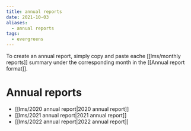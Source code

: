 ```yaml
---
title: annual reports
date: 2021-10-03
aliases:
  - annual reports
tags:
  - evergreens
---
```

To create an annual report, simply copy and paste eache [[lms/monthly reports]] summary under the corresponding month in the [[Annual report format]].

# Annual reports

- [[lms/2020 annual report|2020 annual report]]
- [[lms/2021 annual report|2021 annual report]]
- [[lms/2022 annual report|2022 annual report]]